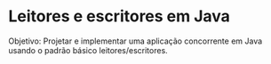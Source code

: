 # Leitores e escritores em Java
Objetivo: Projetar e implementar uma aplicação concorrente em Java usando o padrão básico leitores/escritores.

